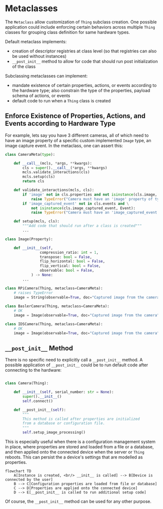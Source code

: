 # Metaclasses

The `Metaclass` allow customization of `Thing` subclass creation. One possible application could include enforcing certain behaviors across multiple `Thing` classes for grouping class definition for same hardware types.

Default metaclass implements:

- creation of descriptor registries at class level (so that registries can also be used without instances)
- `__post_init__` method to allow for code that should run post initialization of the class

Subclassing metaclasses can implement:

- mandate existence of certain properties, actions, or events according to the hardware type; also constrain the type of the properties, payload schema of actions, or events
- default code to run when a `Thing` class is created


## Enforce Existence of Properties, Actions, and Events according to Hardware Type


For example, lets say you have 3 different cameras, all of which need to have an image property of a specific custom implemented `Image` type, 
an image capture event. In the metaclass, one can assert this:

```python
class CameraMeta(type):

    def __call__(mcls, *args, **kwargs):
        cls = super().__call__(*args, **kwargs)
        mcls.validate_interactions(cls)
        mcls.setup(cls)
        return cls

    def validate_interactions(mcls, cls):
        if 'image' not in cls.properties and not isinstance(cls.image, Image):
            raise TypeError("Camera must have an 'image' property of type 'Image'")
        if 'image_captured_event' not in cls.events and \
            not isinstance(cls.image_captured_event, Event):
            raise TypeError("Camera must have an 'image_captured_event' of type 'Event'")

    def setup(mcls, cls):
        """Add code that should run after a class is created"""
        ...

class Image(Property):

    def __init__(self, 
                compression_ratio: int = 1, 
                transpose: bool = False, 
                flip_horizontal: bool = False, 
                flip_vertical: bool = False,
                observable: bool = False,
            ) -> None:
        ...

class RPiCamera(Thing, metaclass=CameraMeta):
    # raises TypeError
    image = String(observable=True, doc="Captured image from the camera")
    
class BaslerCamera(Thing, metaclass=CameraMeta):
    # OK
    image = Image(observable=True, doc="Captured image from the camera")

class IDSCamera(Thing, metaclass=CameraMeta):
    # OK
    image = Image(observable=True, doc="Captured image from the camera")
```

## `__post_init__` Method

There is no specific need to explicitly call a `__post_init__` method. A possible application of `__post_init__` could be to run default code after connecting to the hardware:

```python

class Camera(Thing):

    def __init__(self, serial_number: str = None):
        super().__init__()
        self.connect()

    def __post_init__(self):
        """
        This method is called after properties are initialized 
        from a database or configuration file.
        """
        self.setup_image_processing()
```

This is especially useful when there is a configuration management system in place, where properties are stored and loaded from a file or a database, and then applied onto the connected device when the server or `Thing` reboots. This can persist the a device's settings that are modelled as properties.

```mermaid
flowchart TD
    A[Instance is created, <br/> __init__ is called] --> B[Device is connected by the user]
    B --> C[Configuration properties are loaded from file or database]
    C --> D[Properties are applied onto the connected device]
    D --> E[__post_init__ is called to run additional setup code]
```

Of course, the `__post_init__` method can be used for any other purpose.